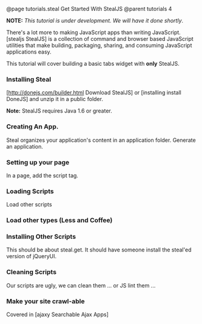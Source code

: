 @page tutorials.steal Get Started With StealJS
@parent tutorials 4

__NOTE:__  _This tutorial is under development.  We will have it done shortly_.


There's a lot more to making JavaScript apps 
than writing JavaScript. [stealjs StealJS] is a 
collection of command and browser based JavaScript 
utilities that make building, 
packaging, sharing, and consuming JavaScript applications easy.

This tutorial will cover building a 
basic tabs widget with __only__ 
StealJS.

### Installing Steal

[http://donejs.com/builder.html Download  StealJS] or 
[installing install DoneJS] and 
unzip it in a public folder.

__Note:__ StealJS requires Java 1.6 or greater.

### Creating An App.

Steal organizes your application's content in an
application folder.  Generate an application.


### Setting up your page

In a page, add the script tag.

### Loading Scripts

Load other scripts

### Load other types (Less and Coffee)

### Installing Other Scripts 

This should be about steal.get.  It should have someone install
the steal'ed version of jQueryUI.

### Cleaning Scripts

Our scripts are ugly, we can clean them ... or JS lint them ...

### Make your site crawl-able

Covered in [ajaxy Searchable Ajax Apps]

